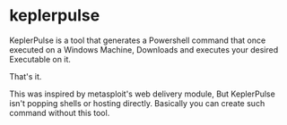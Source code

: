 # keplerpulse
KeplerPulse is a tool that generates a Powershell command that once executed on a Windows Machine, Downloads and executes your desired Executable on it. 

That's it. 

This was inspired by metasploit's web delivery module, But KeplerPulse isn't popping shells or hosting directly. Basically you can create such command without this tool.
